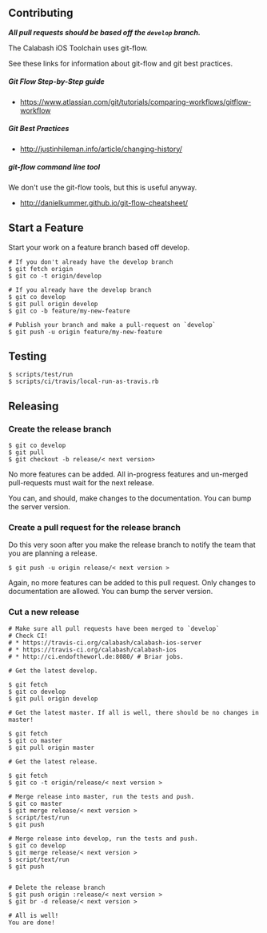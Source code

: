 ## Contributing

***All pull requests should be based off the `develop` branch.***

The Calabash iOS Toolchain uses git-flow.

See these links for information about git-flow and git best practices.

##### Git Flow Step-by-Step guide

* https://www.atlassian.com/git/tutorials/comparing-workflows/gitflow-workflow

##### Git Best Practices

* http://justinhileman.info/article/changing-history/

##### git-flow command line tool

We don't use the git-flow tools, but this is useful anyway.

* http://danielkummer.github.io/git-flow-cheatsheet/

## Start a Feature

Start your work on a feature branch based off develop.

```
# If you don't already have the develop branch
$ git fetch origin
$ git co -t origin/develop

# If you already have the develop branch
$ git co develop
$ git pull origin develop
$ git co -b feature/my-new-feature

# Publish your branch and make a pull-request on `develop`
$ git push -u origin feature/my-new-feature
```

## Testing

```
$ scripts/test/run
$ scripts/ci/travis/local-run-as-travis.rb
```

## Releasing

### Create the release branch

```
$ git co develop
$ git pull
$ git checkout -b release/< next version>
```

No more features can be added.  All in-progress features and un-merged pull-requests must wait for the next release.

You can, and should, make changes to the documentation.  You can bump the server version.

### Create a pull request for the release branch

Do this very soon after you make the release branch to notify the team that you are planning a release.

```
$ git push -u origin release/< next version >
```

Again, no more features can be added to this pull request.  Only changes to documentation are allowed.  You can bump the server version.

### Cut a new release

```
# Make sure all pull requests have been merged to `develop`
# Check CI!
# * https://travis-ci.org/calabash/calabash-ios-server
# * https://travis-ci.org/calabash/calabash-ios
# * http://ci.endoftheworl.de:8080/ # Briar jobs.

# Get the latest develop.

$ git fetch
$ git co develop
$ git pull origin develop

# Get the latest master. If all is well, there should be no changes in master!

$ git fetch
$ git co master
$ git pull origin master

# Get the latest release.

$ git fetch
$ git co -t origin/release/< next version >

# Merge release into master, run the tests and push.
$ git co master
$ git merge release/< next version >
$ script/test/run
$ git push

# Merge release into develop, run the tests and push.
$ git co develop
$ git merge release/< next version >
$ script/text/run
$ git push


# Delete the release branch
$ git push origin :release/< next version >
$ git br -d release/< next version >

# All is well!
You are done!
```

